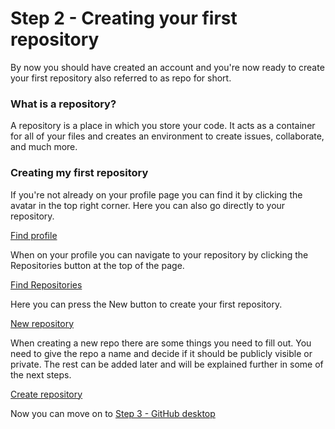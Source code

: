 # Step 2 - Creating your first repository

By now you should have created an account and you're now ready to create your first repository also referred to as repo for short.

### What is a repository?
A repository is a place in which you store your code. It acts as a container for all of your files and creates an environment to create issues, collaborate, and much more.

### Creating my first repository

If you're not already on your profile page you can find it by clicking the avatar in the top right corner. Here you can also go directly to your repository.

[Find profile](../Assets/Images/create-repo/find-your-profile.png)

When on your profile you can navigate to your repository by clicking the Repositories button at the top of the page.

[Find Repositories](../Assets/Images/create-repo/find-repos.png)

Here you can press the New button to create your first repository.

[New repository](../Assets/Images/create-repo/create-repo.png)

When creating a new repo there are some things you need to fill out. You need to give the repo a name and decide if it should be publicly visible or private. The rest can be added later and will be explained further in some of the next steps.

[Create repository](../Assets/Images/create-repo/create-button-repo)

Now you can move on to [Step 3 - GitHub desktop](../Step&#32;3&#32;-&#32;GitHub&#32;desktop/README.md)